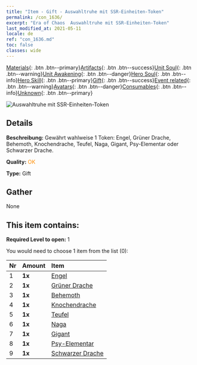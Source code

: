 ```yaml
---
title: "Item - Gift - Auswahltruhe mit SSR-Einheiten-Token"
permalink: /con_1636/
excerpt: "Era of Chaos  Auswahltruhe mit SSR-Einheiten-Token"
last_modified_at: 2021-05-11
locale: de
ref: "con_1636.md"
toc: false
classes: wide
---
```

 [Materials](/ItemsDE/){: .btn .btn--primary}[Artifacts](/ItemsDE/Artifacts/){: .btn .btn--success}[Unit Soul](/ItemsDE/UnitSoul/){: .btn .btn--warning}[Unit Awakening](/ItemsDE/UnitAwakening/){: .btn .btn--danger}[Hero Soul](/ItemsDE/HeroSoul/){: .btn .btn--info}[Hero Skill](/ItemsDE/HeroSkill/){: .btn .btn--primary}[Gift](/ItemsDE/Gift/){: .btn .btn--success}[Event related](/ItemsDE/Events/){: .btn .btn--warning}[Avatars](/ItemsDE/Avatars/){: .btn .btn--danger}[Consumables](/ItemsDE/Consumables/){: .btn .btn--info}[Unknown](/ItemsDE/Unknown/){: .btn .btn--primary}

 ![Auswahltruhe mit SSR-Einheiten-Token](/images/t/i_907252.png)

## Details
 **Beschreibung:** Gewährt wahlweise 1 Token: Engel, Grüner Drache, Behemoth, Knochendrache, Teufel, Naga, Gigant, Psy-Elementar oder Schwarzer Drache.

 **Quality:** <span style="color: #FF8C00">OK</span>

 **Type:** Gift

## Gather

  None

## This item contains:

 **Required Level to open:** 1

 You would need to choose 1 item from the list (0):

  | Nr | Amount |     Item    |
  |:---|:-------|:------------|
  | 1 |  **1x** | [Engel](/ItemsDE/unt_196/) |  | 
  | 2 |  **1x** | [Grüner Drache](/ItemsDE/unt_205/) |  | 
  | 3 |  **1x** | [Behemoth](/ItemsDE/unt_223/) |  | 
  | 4 |  **1x** | [Knochendrache](/ItemsDE/unt_214/) |  | 
  | 5 |  **1x** | [Teufel](/ItemsDE/unt_232/) |  | 
  | 6 |  **1x** | [Naga](/ItemsDE/unt_240/) |  | 
  | 7 |  **1x** | [Gigant](/ItemsDE/unt_241/) |  | 
  | 8 |  **1x** | [Psy-Elementar](/ItemsDE/unt_267/) |  | 
  | 9 |  **1x** | [Schwarzer Drache](/ItemsDE/unt_250/) |  | 
